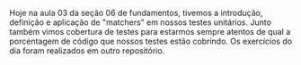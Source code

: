 Hoje na aula 03 da seção 06 de fundamentos, tivemos a introdução, definição e aplicação de "matchers" em nossos testes unitários. Junto também vimos cobertura de testes para estarmos sempre atentos de qual a porcentagem de código que nossos testes estão cobrindo.
Os exercícios do dia foram realizados em outro repositório.
